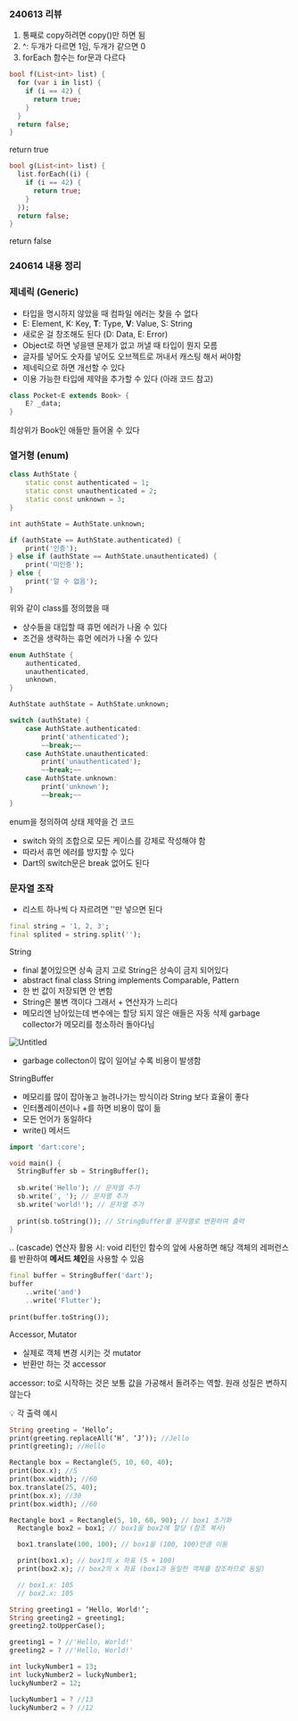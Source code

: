 ### 240613 리뷰

1. 통째로 copy하려면 copy()만 하면 됨
2. ^: 두개가 다르면 1임, 두개가 같으면 0
3. forEach 함수는 for문과 다르다

```dart
bool f(List<int> list) {
  for (var i in list) {
    if (i == 42) {
      return true;
    }
  }
  return false;
}
```

return true

```dart
bool g(List<int> list) {
  list.forEach((i) {
    if (i == 42) {
      return true;
    }
  });
  return false;
}
```

return false

### 240614 내용 정리

### 제네릭 (Generic)

- 타입을 명시하지 않았을 때 컴파일 에러는 찾을 수 없다
- E: Element, K:  Key, **T**: Type, **V**: Value, S: String
- 새로운 걸 창조해도 된다 (D: Data, E: Error)
- Object로 하면 넣을땐 문제가 없고 꺼낼 때 타입이 뭔지 모름
- 글자를 넣어도 숫자를 넣어도 오브젝트로 꺼내서 캐스팅 해서 써야함
- 제네릭으로 하면 개선할 수 있다
- 이용 가능한 타입에 제약을 추가할 수 있다 (아래 코드 참고)

```dart
class Pocket<E extends Book> {
	E? _data;
}
```

최상위가 Book인 애들만 들어올 수 있다

### 열거형 (enum)

```dart
class AuthState {
	static const authenticated = 1;
	static const unauthenticated = 2;
	static const unknown = 3;
}

int authState = AuthState.unknown;

if (authState == AuthState.authenticated) {
	print('인증');
} else if (authState == AuthState.unauthenticated) {
	print('미인증');
} else {
	print('알 수 없음');
}
```

위와 같이 class를 정의했을 때

- 상수들을 대입할 때 휴먼 에러가 나올 수 있다
- 조건을 생략하는 휴먼 에러가 나올 수 있다

```dart
enum AuthState {
	authenticated,
	unauthenticated,
	unknown,
}

AuthState authState = AuthState.unknown;

switch (authState) {
	case AuthState.authenticated:
		print('athenticated');
		~~break;~~
	case AuthState.unauthenticated:
		print('unauthenticated');
		~~break;~~
	case AuthState.unknown:
		print('unknown');
		~~break;~~
}
```

enum을 정의하여 상태 제약을 건 코드

- switch 와의 조합으로 모든 케이스를 강제로 작성해야 함
- 따라서 휴먼 에러를 방지할 수 있다
- Dart의 switch문은 break 없어도 된다

### 문자열 조작

- 리스트 하나씩 다 자르려면 ''만 넣으면 된다

```dart
final string = '1, 2, 3';
final splited = string.split('');
```

String

- final 붙어있으면 상속 금지 고로 String은 상속이 금지 되어있다
- abstract final class String implements Comparable<String>, Pattern
- 한 번 값이 저장되면 안 변함
- String은 불변 객이다 그래서 + 연산자가 느리다
- 메모리엔 남아있는데 변수에는 할당 되지 않은 애들은 자동 삭제
garbage collector가 메모리를 청소하러 돌아다님

![Untitled](https://prod-files-secure.s3.us-west-2.amazonaws.com/3004e064-87d9-4e02-b9aa-e63bca410c75/e0fb5e82-6994-4040-bfac-d8eebe8e3423/Untitled.png)

- garbage collecton이 많이 일어날 수록 비용이 발생함

StringBuffer

- 메모리를 많이 잡아놓고 늘려나가는 방식이라 String 보다 효율이 좋다
- 인터폴레이션이나 +를 하면 비용이 많이 듦
- 모든 언어가 동일하다
- write() 메서드

```dart
import 'dart:core';

void main() {
  StringBuffer sb = StringBuffer();
  
  sb.write('Hello'); // 문자열 추가
  sb.write(', '); // 문자열 추가
  sb.write('world!'); // 문자열 추가
  
  print(sb.toString()); // StringBuffer를 문자열로 변환하여 출력
}
```

.. (cascade) 연산자 활용 시: void 리턴인 함수의 앞에 사용하면 해당 객체의 레퍼런스를 반환하여 **메서드 체인**을 사용할 수 있음

```dart
final buffer = StringBuffer('dart');
buffer
	..write('and')
	..write('Flutter');
	
print(buffer.toString());
```

Accessor, Mutator

- 실제로 객체 변경 시키는 것 mutator
- 반환만 하는 것 accessor

 accessor: to로 시작하는 것은 보통 값을 가공해서 돌려주는 역할. 원래 성질은 변하지 않는다

<aside>
💡 각 출력 예시

</aside>

```dart
String greeting = ‘Hello’;
print(greeting.replaceAll(‘H’, ‘J’)); //Jello
print(greeting); //Hello
```

```dart
Rectangle box = Rectangle(5, 10, 60, 40);
print(box.x); //5
print(box.width); //60
box.translate(25, 40); 
print(box.x); //30
print(box.width); //60

```

```dart
Rectangle box1 = Rectangle(5, 10, 60, 90); // box1 초기화
  Rectangle box2 = box1; // box1을 box2에 할당 (참조 복사)

  box1.translate(100, 100); // box1을 (100, 100)만큼 이동

  print(box1.x); // box1의 x 좌표 (5 + 100)
  print(box2.x); // box2의 x 좌표 (box1과 동일한 객체를 참조하므로 동일)

  // box1.x: 105
  // box2.x: 105
```

```dart
String greeting1 = ‘Hello, World!’;
String greeting2 = greeting1;
greeting2.toUpperCase();

greeting1 = ? //'Hello, World!'
greeting2 = ? //'Hello, World!'
```

```dart
int luckyNumber1 = 13;
int luckyNumber2 = luckyNumber1;
luckyNumber2 = 12;

luckyNumber1 = ? //13
luckyNumber2 = ? //12
```